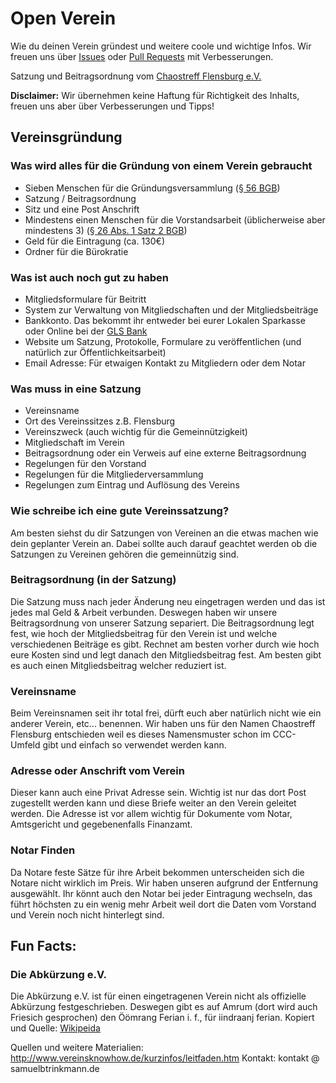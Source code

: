 # Open Verein
Wie du deinen Verein gründest und weitere coole und wichtige Infos. Wir freuen uns über [Issues](https://github.com/chaostreff-flensburg/openverein/issues) oder [Pull Requests](https://github.com/chaostreff-flensburg/openverein/pulls) mit Verbesserungen.

Satzung und Beitragsordnung vom [Chaostreff Flensburg e.V.](https://chaostreff-flensburg.de/mitmachen/satzung/)

**Disclaimer:** Wir übernehmen keine Haftung für Richtigkeit des Inhalts, freuen uns aber über Verbesserungen und Tipps!

## Vereinsgründung
### Was wird alles für die Gründung von einem Verein gebraucht
- Sieben Menschen für die Gründungsversammlung ([§ 56 BGB](https://www.gesetze-im-internet.de/bgb/__56.html))
- Satzung / Beitragsordnung
- Sitz und eine Post Anschrift
- Mindestens einen Menschen für die Vorstandsarbeit (üblicherweise aber mindestens 3) ([§ 26 Abs. 1 Satz 2 BGB](https://www.gesetze-im-internet.de/bgb/__26.html))
- Geld für die Eintragung (ca. 130€)
- Ordner für die Bürokratie

### Was ist auch noch gut zu haben
- Mitgliedsformulare für Beitritt
- System zur Verwaltung von Mitgliedschaften und der Mitgliedsbeiträge
- Bankkonto. Das bekommt ihr entweder bei eurer Lokalen Sparkasse oder Online bei der [GLS Bank](https://www.gls.de/gemeinnuetzige-kunden/)
- Website um Satzung, Protokolle, Formulare zu veröffentlichen (und natürlich zur Öffentlichkeitsarbeit)
- Email Adresse: Für etwaigen Kontakt zu Mitgliedern oder dem Notar

### Was muss in eine Satzung
- Vereinsname
- Ort des Vereinssitzes z.B. Flensburg
- Vereinszweck (auch wichtig für die Gemeinnützigkeit)
- Mitgliedschaft im Verein
- Beitragsordnung oder ein Verweis auf eine externe Beitragsordnung
- Regelungen für den Vorstand
- Regelungen für die Mitgliederversammlung
- Regelungen zum Eintrag und Auflösung des Vereins

### Wie schreibe ich eine gute Vereinssatzung?
Am besten siehst du dir Satzungen von Vereinen an die etwas machen wie dein geplanter Verein an. Dabei sollte auch darauf geachtet werden ob die Satzungen zu Vereinen gehören die gemeinnützig sind.

### Beitragsordnung (in der Satzung)
Die Satzung muss nach jeder Änderung neu eingetragen werden und das ist jedes mal Geld & Arbeit verbunden. Deswegen haben wir unsere Beitragsordnung von unserer Satzung separiert. Die Beitragsordnung legt fest, wie hoch der Mitgliedsbeitrag für den Verein ist und welche verschiedenen Beiträge es gibt. Rechnet am besten vorher durch wie hoch eure Kosten sind und legt danach den Mitgliedsbeitrag fest. Am besten gibt es auch einen Mitgliedsbeitrag welcher reduziert ist.

### Vereinsname
Beim Vereinsnamen seit ihr total frei, dürft euch aber natürlich nicht wie ein anderer Verein, etc... benennen. Wir haben uns für den Namen Chaostreff Flensburg entschieden weil es dieses Namensmuster schon im CCC-Umfeld gibt und einfach so verwendet werden kann.

### Adresse oder Anschrift vom Verein
Dieser kann auch eine Privat Adresse sein. Wichtig ist nur das dort Post zugestellt werden kann und diese Briefe weiter an den Verein geleitet werden. Die Adresse ist vor allem wichtig für Dokumente vom Notar, Amtsgericht und gegebenenfalls Finanzamt.

### Notar Finden
Da Notare feste Sätze für ihre Arbeit bekommen unterscheiden sich die Notare nicht wirklich im Preis. Wir haben unseren aufgrund der Entfernung ausgewählt. Ihr könnt auch den Notar bei jeder Eintragung wechseln, das führt höchsten zu ein wenig mehr Arbeit weil dort die Daten vom Vorstand und Verein noch nicht hinterlegt sind.



## Fun Facts:
### Die Abkürzung e.V.
Die Abkürzung e.V. ist für einen eingetragenen Verein nicht als offizielle Abkürzung festgeschrieben. Deswegen gibt es auf Amrum (dort wird auch Friesich gesprochen) den Öömrang Ferian i. f., für iindraanj ferian. Kopiert und Quelle: [Wikipeida](https://de.wikipedia.org/wiki/Verein#Eingetragener_Verein)


Quellen und weitere Materialien: http://www.vereinsknowhow.de/kurzinfos/leitfaden.htm
Kontakt: kontakt @ samuelbtrinkmann.de
